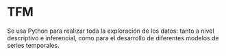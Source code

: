 # TFM
Se usa Python para realizar toda la exploración de los datos: tanto a nivel descriptivo e inferencial, como para el desarrollo de diferentes modelos de series temporales.
